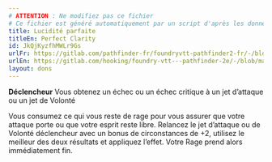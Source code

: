 ```yaml
---
# ATTENTION : Ne modifiez pas ce fichier
# Ce fichier est généré automatiquement par un script d'après les données du module Foundry VTT officiel et de sa traduction
title: Lucidité parfaite
titleEn: Perfect Clarity
id: JkQjKyzfhMWLr9Gs
urlFr: https://gitlab.com/pathfinder-fr/foundryvtt-pathfinder2-fr/-/blob/master/data/feats/JkQjKyzfhMWLr9Gs.htm
urlEn: https://gitlab.com/hooking/foundry-vtt---pathfinder-2e/-/blob/master/packs/data/feats.db/perfect-clarity.json
layout: dons
---
```

**Déclencheur** Vous obtenez un échec ou un échec critique à un jet d’attaque ou un jet de Volonté

Vous consumez ce qui vous reste de rage pour vous assurer que votre attaque porte ou que votre esprit reste libre. Relancez le jet d’attaque ou de Volonté déclencheur avec un bonus de circonstances de +2, utilisez le meilleur des deux résultats et appliquez l’effet. Votre Rage prend alors immédiatement fin.
